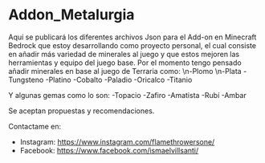 # Addon_Metalurgia
Aquí se publicará los diferentes archivos Json para el Add-on en Minecraft Bedrock que estoy desarrollando como proyecto personal, el cual consiste en añadir más variedad de minerales al juego y que estos mejoren las herramientas y equipo del juego base.  Por el momento tengo pensado añadir minerales en base al juego de Terraria como: 
\n-Plomo 
\n-Plata 
-Tungsteno 
-Platino 
-Cobalto 
-Paladio 
-Oricalco 
-Titanio  

Y algunas gemas como lo son: 
-Topacio 
-Zafiro 
-Amatista 
-Rubí 
-Ambar

Se aceptan propuestas y recomendaciones.

Contactame en:
  - Instagram: https://www.instagram.com/flamethrowersone/
  - Facebook: https://www.facebook.com/ismaelvillsanti/
